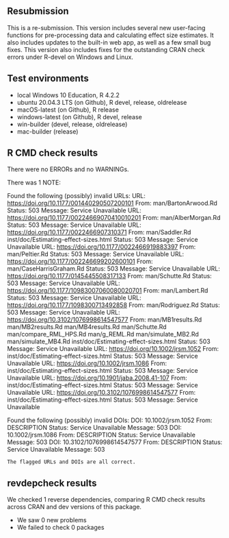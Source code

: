 ## Resubmission

This is a re-submission. This version includes several new user-facing functions for pre-processing data and calculating effect size estimates. It also includes updates to the built-in web app, as well as a few small bug fixes. This version also includes fixes for the outstanding CRAN check errors under R-devel on Windows and Linux.

## Test environments

* local Windows 10 Education, R 4.2.2
* ubuntu 20.04.3 LTS (on Github), R devel, release, oldrelease
* macOS-latest (on Github), R release
* windows-latest (on Github), R devel, release
* win-builder (devel, release, oldrelease)
* mac-builder (release)

## R CMD check results

There were no ERRORs and no WARNINGs. 

There was 1 NOTE:

Found the following (possibly) invalid URLs:
  URL: https://doi.org/10.1177/001440290507200101
    From: man/BartonArwood.Rd
    Status: 503
    Message: Service Unavailable
  URL: https://doi.org/10.1177/00224669070410010201
    From: man/AlberMorgan.Rd
    Status: 503
    Message: Service Unavailable
  URL: https://doi.org/10.1177/0022466907310371
    From: man/Saddler.Rd
          inst/doc/Estimating-effect-sizes.html
    Status: 503
    Message: Service Unavailable
  URL: https://doi.org/10.1177/0022466919883397
    From: man/Peltier.Rd
    Status: 503
    Message: Service Unavailable
  URL: https://doi.org/10.1177/002246699202600101
    From: man/CaseHarrisGraham.Rd
    Status: 503
    Message: Service Unavailable
  URL: https://doi.org/10.1177/0145445508317133
    From: man/Schutte.Rd
    Status: 503
    Message: Service Unavailable
  URL: https://doi.org/10.1177/10983007060080020701
    From: man/Lambert.Rd
    Status: 503
    Message: Service Unavailable
  URL: https://doi.org/10.1177/1098300713492858
    From: man/Rodriguez.Rd
    Status: 503
    Message: Service Unavailable
  URL: https://doi.org/10.3102/1076998614547577
    From: man/MB1results.Rd
          man/MB2results.Rd
          man/MB4results.Rd
          man/Schutte.Rd
          man/compare_RML_HPS.Rd
          man/g_REML.Rd
          man/simulate_MB2.Rd
          man/simulate_MB4.Rd
          inst/doc/Estimating-effect-sizes.html
    Status: 503
    Message: Service Unavailable
  URL: https://doi.org/10.1002/jrsm.1052
    From: inst/doc/Estimating-effect-sizes.html
    Status: 503
    Message: Service Unavailable
  URL: https://doi.org/10.1002/jrsm.1086
    From: inst/doc/Estimating-effect-sizes.html
    Status: 503
    Message: Service Unavailable
  URL: https://doi.org/10.1901/jaba.2008.41-107
    From: inst/doc/Estimating-effect-sizes.html
    Status: 503
    Message: Service Unavailable
  URL: https://doi.org/10.3102/1076998614547577
    From: inst/doc/Estimating-effect-sizes.html
    Status: 503
    Message: Service Unavailable

Found the following (possibly) invalid DOIs:
  DOI: 10.1002/jrsm.1052
    From: DESCRIPTION
    Status: Service Unavailable
    Message: 503
  DOI: 10.1002/jrsm.1086
    From: DESCRIPTION
    Status: Service Unavailable
    Message: 503
  DOI: 10.3102/1076998614547577
    From: DESCRIPTION
    Status: Service Unavailable
    Message: 503
    
    The flagged URLs and DOIs are all correct.
    
## revdepcheck results

We checked 1 reverse dependencies, comparing R CMD check results across CRAN and dev versions of this package.

 * We saw 0 new problems
 * We failed to check 0 packages
